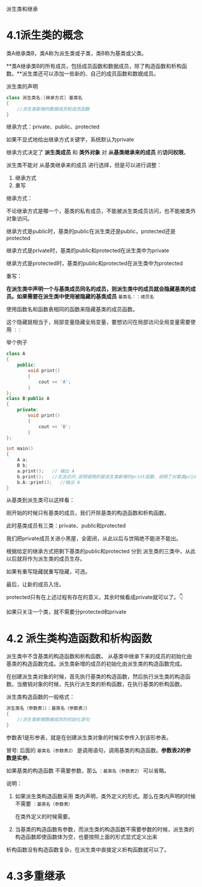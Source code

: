 派生类和继承

# 4.1派生类的概念



类A继承类B，类A称为派生类或子类，类B称为基类或父类。

**类A继承类B的所有成员，包括成员函数和数据成员，除了构造函数和析构函数。**派生类还可以添加一些新的、自己的成员函数和数据成员。



派生类的声明

```cpp
class 派生类名:[继承方式] 基类名
{
	//派生类新增的数据成员和成员函数
}
```



继承方式：private、public、protected

如果不显式地给出继承方式关键字，系统默认为private

继承方式决定了 **派生类成员** 和 **类外对象**  对 **从基类继承来的成员** 的**访问权限**。



派生类不能对 从基类继承来的成员  进行选择，但是可以进行调整：

1. 继承方式
2. 重写

继承方式：

不论继承方式是哪一个，基类的私有成员，不能被派生类成员访问，也不能被类外对象访问。

继承方式是public时，基类的public在派生类还是public，protected还是protected

继承方式是private时，基类的public和protected在派生类中为private

继承方式是protected时，基类的public和protected在派生类中为protected

重写：

**在派生类中声明一个与基类成员同名的成员，则派生类中的成员就会隐藏基类的成员。如果需要在派生类中使用被隐藏的基类成员** `基类名：：成员名`

使用函数名和函数表相同的函数来隐藏基类的成员函数。

这个隐藏就相当于，局部变量隐藏全局变量，要想访问在局部访问全局变量需要使用 `：：`

举个例子

```cpp
class A
{
    public:
    	void print()
        {
            cout << 'A';
        }
};
class B:public A
{
	private:
		void print()
		{
			cout << 'B';
		}
};

int main()
{
    A a;
    B b;
    a.print();   // 输出 A
    b.print();   //无法访问,说明调用的是派生类新增的print函数，说明了对基类print的隐藏。
    b.A::print();   //输出 A
}
```

从基类到派生类可以这样看：

刚开始的时候只有基类的成员，我们开除基类的构造函数和析构函数。

此时基类成员有三类：private、public和protected

我们把private成员关进小黑屋，全密闭，从此以后与世隔绝不能进不能出。

根据给定的继承方式把剩下基类的public和protected 分到 派生类的三类中，从此以后就将作为派生类的成员生存。

如果有重写隐藏就重写隐藏，可选。

最后，让新的成员入住。



protected只有在上述过程有存在的意义，其余时候看成private就可以了。👇

如果只关注一个类，就不需要分protected和private





# 4.2 派生类构造函数和析构函数

派生类中不含基类的构造函数和析构函数。 从基类中继承下来的成员的初始化由基类的构造函数完成。派生类新增的成员的初始化由派生类的构造函数完成。

在创建派生类对象的时候，首先执行基类的构造函数，然后执行派生类的构造函数。当撤销对象的时候，先执行派生类的析构函数，在执行基类的析构函数。



派生类构造函数的一般格式：

```cpp
派生类名（参数表1）：基类名（参数表2）
{
	//派生类新增数据成员的初始化语句
}
```



参数表1是形参表，就是在创建派生类对象的时候实参传入到该形参表。

冒号: 后面的  `基类名（参数表2）`  是调用语句，调用基类的构造函数。**参数表2的参数是实参**。

如果基类的构造函数 不需要参数，那么  `：基类名（参数表2）` 可以省略。



说明：

1. 如果派生类构造函数采用 类内声明，类外定义的形式。那么在类内声明的时候不需要 `：基类名（参数表）`

   在类外定义的时候需要。

2. 当基类的构造函数有参数，而派生类的构造函数不需要参数的时候，派生类的构造函数即使函数体为空，也要按照上面的形式显式定义出来



析构函数没有构造函数复杂，在派生类中直接定义析构函数就可以了。



# 4.3多重继承







































































